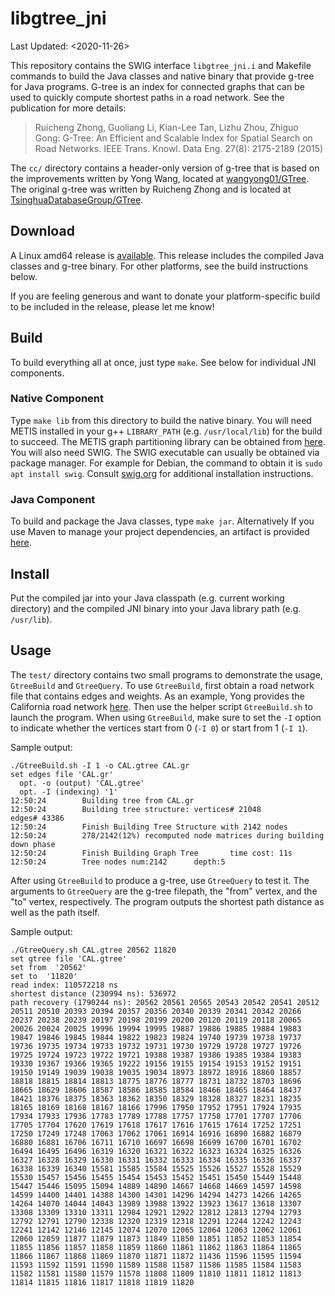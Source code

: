 # libgtree_jni

Last Updated: <2020-11-26>

This repository contains the SWIG interface `libgtree_jni.i` and Makefile
commands to build the Java classes and native binary that provide g-tree for
Java programs. G-tree is an index for connected graphs that can be used to
quickly compute shortest paths in a road network. See the publication for more
details:

> Ruicheng Zhong, Guoliang Li, Kian-Lee Tan, Lizhu Zhou, Zhiguo Gong: G-Tree: An Efficient and Scalable Index for Spatial Search on Road Networks. IEEE Trans. Knowl. Data Eng. 27(8): 2175-2189 (2015)

The `cc/` directory contains a header-only version of g-tree that is based on
the improvements written by Yong Wang, located at
[wangyong01/GTree](https://github.com/wangyong01/GTree). The original g-tree
was written by Ruicheng Zhong and is located at
[TsinghuaDatabaseGroup/GTree](https://github.com/TsinghuaDatabaseGroup/GTree).

## Download

A Linux amd64 release is
[available](https://github.com/jamjpan/libgtree_jni_native/releases).  This
release includes the compiled Java classes and g-tree binary. For
other platforms, see the build instructions below.

If you are feeling generous and want to donate your platform-specific
build to be included in the release, please let me know!

## Build

To build everything all at once, just type `make`. See below for individual JNI
components.

### Native Component

Type `make lib` from this directory to build the native binary. You will need
METIS installed in your g++ `LIBRARY_PATH` (e.g. `/usr/local/lib`) for the
build to succeed. The METIS graph partitioning library can be obtained from
[here](http://glaros.dtc.umn.edu/gkhome/metis/metis/overview). You will also
need SWIG. The SWIG executable can usually be obtained via package manager.
For example for Debian, the command to obtain it is `sudo apt install swig`.
Consult [swig.org](http://www.swig.org) for additional installation
instructions.

### Java Component

To build and package the Java classes, type `make jar`. Alternatively If you
use Maven to manage your project dependencies, an artifact is provided
[here](https://github.com/jamjpan/libgtree_jni).

## Install

Put the compiled jar into your Java classpath (e.g. current working directory)
and the compiled JNI binary into your Java library path (e.g. `/usr/lib`).

## Usage

The `test/` directory contains two small programs to demonstrate the usage,
`GtreeBuild` and `GtreeQuery`.  To use `GtreeBuild`, first obtain a road
network file that contains edges and weights. As an example, Yong provides the
California road network
[here](https://github.com/wangyong01/GTree/blob/master/GraphTree/data/CAL.gr).
Then use the helper script `GtreeBuild.sh` to launch the program.  When using
`GtreeBuild`, make sure to set the `-I` option to indicate whether the vertices
start from 0 (`-I 0`) or start from 1 (`-I 1`).

Sample output:
```
./GtreeBuild.sh -I 1 -o CAL.gtree CAL.gr
set edges file 'CAL.gr'
  opt. -o (output) 'CAL.gtree'
  opt. -I (indexing) '1'
12:50:24        Building tree from CAL.gr
12:50:24        Building tree structure: vertices# 21048         edges# 43386
12:50:24        Finish Building Tree Structure with 2142 nodes
12:50:24        278/2142(12%) recomputed node matrices during building down phase
12:50:24        Finish Building Graph Tree       time cost: 11s
12:50:24        Tree nodes num:2142      depth:5
```

After using `GtreeBuild` to produce a g-tree, use `GtreeQuery` to test
it. The arguments to `GtreeQuery` are the g-tree filepath, the "from"
vertex, and the "to" vertex, respectively. The program outputs the
shortest path distance as well as the path itself.

Sample output:
```
./GtreeQuery.sh CAL.gtree 20562 11820
set gtree file 'CAL.gtree'
set from  '20562'
set to  '11820'
read index: 110572218 ns
shortest distance (230994 ns): 536972
path recovery (1790244 ns): 20562 20561 20565 20543 20542 20541 20512 20511 20510 20393 20394 20357 20356 20340 20339 20341 20342 20266 20237 20238 20239 20197 20198 20199 20200 20120 20119 20118 20065 20026 20024 20025 19996 19994 19995 19887 19886 19885 19884 19883 19847 19846 19845 19844 19822 19823 19824 19740 19739 19738 19737 19736 19735 19734 19733 19732 19731 19730 19729 19728 19727 19726 19725 19724 19723 19722 19721 19388 19387 19386 19385 19384 19383 19330 19367 19366 19365 19222 19156 19155 19154 19153 19152 19151 19150 19149 19039 19038 19035 19034 18973 18972 18916 18860 18857 18818 18815 18814 18813 18775 18776 18777 18731 18732 18703 18696 18665 18629 18606 18587 18586 18585 18584 18466 18465 18464 18437 18421 18376 18375 18363 18362 18350 18329 18328 18327 18231 18235 18165 18169 18168 18167 18166 17996 17950 17952 17951 17924 17935 17934 17933 17936 17783 17789 17788 17757 17758 17701 17707 17706 17705 17704 17620 17619 17618 17617 17616 17615 17614 17252 17251 17250 17249 17248 17063 17062 17061 16914 16916 16890 16882 16879 16880 16881 16706 16711 16710 16697 16698 16699 16700 16701 16702 16494 16495 16496 16319 16320 16321 16322 16323 16324 16325 16326 16327 16328 16329 16330 16331 16332 16333 16334 16335 16336 16337 16338 16339 16340 15581 15585 15584 15525 15526 15527 15528 15529 15530 15457 15456 15455 15454 15453 15452 15451 15450 15449 15448 15447 15446 15095 15094 14889 14890 14667 14668 14669 14597 14598 14599 14400 14401 14388 14300 14301 14296 14294 14273 14266 14265 14264 14070 14044 14043 13989 13988 13922 13923 13617 13618 13307 13308 13309 13310 13311 12984 12921 12922 12812 12813 12794 12793 12792 12791 12790 12338 12320 12319 12318 12291 12244 12242 12243 12241 12142 12146 12145 12074 12070 12065 12064 12063 12062 12061 12060 12059 11877 11879 11873 11849 11850 11851 11852 11853 11854 11855 11856 11857 11858 11859 11860 11861 11862 11863 11864 11865 11866 11867 11868 11869 11870 11871 11872 11436 11596 11595 11594 11593 11592 11591 11590 11589 11588 11587 11586 11585 11584 11583 11582 11581 11580 11579 11578 11808 11809 11810 11811 11812 11813 11814 11815 11816 11817 11818 11819 11820
```
